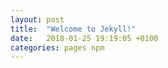 ```yaml
---
layout: post
title:  "Welcome to Jekyll!"
date:   2018-01-25 19:19:05 +0100
categories: pages npm
---
```

